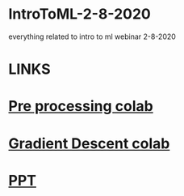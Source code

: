 # IntroToML-2-8-2020
everything related to intro to ml webinar 2-8-2020
# LINKS
# [Pre processing colab](https://colab.research.google.com/drive/15Dild9NMYyx9iDxTnuYoUqDfPBl03duC?usp=sharing)
# [Gradient Descent colab](https://colab.research.google.com/drive/10ETHEwZdyVCRd86_DDyY2kl9AnSbjNsj?usp=sharing)
# [PPT](https://docs.google.com/presentation/d/1FM5wdAcnZOfrjO87PqvOAtPq0abE9EWuO9Xl1ZbOTSE/edit?usp=sharing)
